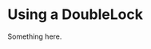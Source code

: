 [title]: # (Using a DoubleLock)
[tags]: # (XXX)
[priority]: # (4051)
# Using a DoubleLock
Something here.
